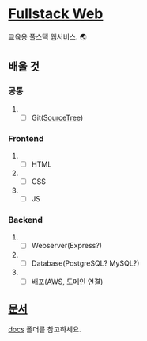 # [Fullstack Web](https://github.com/qvil/fullstack-web)

교육용 풀스택 웹서비스. 🌏

## 배울 것

### 공통

1. - [ ] Git([SourceTree](https://www.sourcetreeapp.com/))

### Frontend

1. - [ ] HTML
1. - [ ] CSS
1. - [ ] JS

### Backend

1. - [ ] Webserver(Express?)
1. - [ ] Database(PostgreSQL? MySQL?)
1. - [ ] 배포(AWS, 도메인 연결)

## [문서](./docs)

[docs](./docs) 폴더를 참고하세요.
